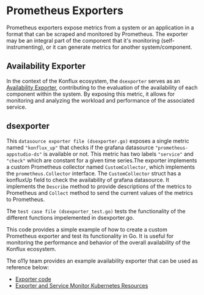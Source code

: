# Prometheus Exporters

Prometheus exporters expose metrics from a system or an application in a format that can 
be scraped and monitored by Prometheus. The exporter may be an integral part of the 
component that it's monitoring (self-instrumenting), or it can generate metrics for 
another system/component.

## Availability Exporter

In the context of the Konflux ecosystem, the `dsexporter` serves as an 
[Availability Exporter](https://gitlab.cee.redhat.com/konflux/docs/documentation/-/blob/main/o11y/monitoring/availability_exporters.md),
contributing to the evaluation of the availability of each component within the system.
By exposing this metric, it allows for monitoring and analyzing the 
workload and performance of the associated service.

## dsexporter

This `datasource exporter file (dsexporter.go)` exposes a single metric named `"konflux_up"`
that checks if the grafana datasource `"prometheus-appstudio-ds"` is available or not. 
This metric has two labels `"service"` and `"check"` which are constant for a given time 
series.The exporter implements a custom Prometheus collector named `CustomCollector`,
which implements the `prometheus.Collector` interface. The `CustomCollector` struct
has a konfluxUp field to check the availability of grafana datasource. It implements
the `Describe` method to provide descriptions of the metrics to Prometheus and `Collect`
method to send the current values of the metrics to Prometheus.

The `test case file (dsexporter_test.go)` tests the functionality of the different functions 
impelemented in dsexporter.go.

This code provides a simple example of how to create a custom Prometheus exporter and test its 
functionality in Go. It is useful for monitoring the performance and behavior of the overall 
availability of the Konflux ecosystem.

The o11y team provides an example availability exporter that can be used as reference below:

* [Exporter code](https://github.com/redhat-appstudio/o11y/tree/main/exporters/dsexporter)
* [Exporter and Service Monitor Kubernetes Resources](https://github.com/redhat-appstudio/o11y/tree/main/config/exporters/monitoring/grafana/base)
